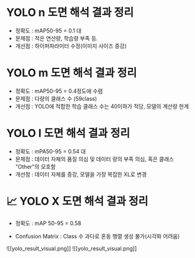 

# YOLO n 도면 해석 결과 정리

- 정확도 : mAP50-95 = 0.1 대 
- 문제점 : 적은 연산량, 학습량 부족 등.
- 개선점 : 하이퍼파라미터 수정(이미지 사이즈 증강)


# YOLO m 도면 해석 결과 정리

- 정확도 : mAP50-95 = 0.4정도에 수렴 
- 문제점 : 다량의 클래스 수 (59class)
- 개선점 : YOLO에 적합한 학습 클래스 수는 40이하가 적당, 모델의 계산량 한계


# YOLO l 도면 해석 결과 정리

- 정확도 : mPA50-95 = 0.54 대
- 문제점 : 데이터 자체의 품질 의심 및 데이터 량의 부족 의심, 혹은 클래스 "Other"의 모호함
- 개선점 : 데이터 자체를 증강, 모델을 가장 복잡한 XL로 변경


# 📈 YOLO X 도면 해석 결과 정리

- 정확도 : mAP 50-95  = 0.58

- Confusion Matrix : Class 수 과다로 혼동 행렬 생성 불가(시각화 어려움)



![[yolo_result_visual.png]]
![[yolo_result_visual.png]]